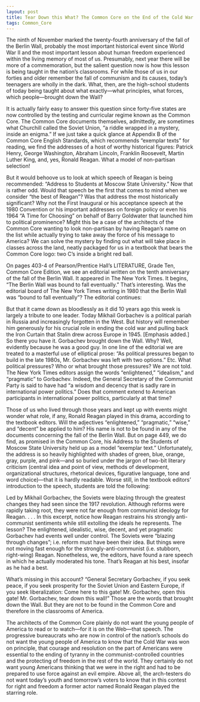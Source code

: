 ```yaml
---
layout: post
title: Tear Down this What? The Common Core on the End of the Cold War
tags: Common_Core
---
```


The ninth of November marked the twenty-fourth anniversary of the fall of the Berlin Wall, probably the most important historical event since World War II and the most important lesson about human freedom experienced within the living memory of most of us. Presumably, next year there will be more of a commemoration, but the salient question now is how this lesson is being taught in the nation’s classrooms. For while those of us in our forties and older remember the fall of communism and its causes, today’s teenagers are wholly in the dark. What, then, are the high-school students of today being taught about what exactly—what principles, what forces, which people—brought down the Wall?

It is actually fairly easy to answer this question since forty-five states are now controlled by the testing and curricular regime known as the Common Core. The Common Core documents themselves, admittedly, are sometimes what Churchill called the Soviet Union, “a riddle wrapped in a mystery, inside an enigma.” If we just take a quick glance at Appendix B of the Common Core English Standards, which recommends “exemplar texts” for reading, we find the addresses of a host of worthy historical figures: Patrick Henry, George Washington, Abraham Lincoln, Franklin Roosevelt, Martin Luther King, and, yes, Ronald Reagan. What a model of non-partisan selection!

But it would behoove us to look at which speech of Reagan is being recommended: “Address to Students at Moscow State University.” Now that is rather odd. Would that speech be the first that comes to mind when we consider “the best of Reagan”? Was that address the most historically significant? Why not the First Inaugural or his acceptance speech at the 1980 Convention or his important addresses on foreign policy or even his 1964 “A Time for Choosing” on behalf of Barry Goldwater that launched him to political prominence? Might this be a case of the architects of the Common Core wanting to look non-partisan by having Reagan’s name on the list while actually trying to take away the force of his message to America? We can solve the mystery by finding out what will take place in classes across the land, neatly packaged for us in a textbook that bears the Common Core logo: two C’s inside a bright red ball.

On pages 403-4 of Pearson/Prentice Hall’s LITERATURE, Grade Ten, Common Core Edition, we see an editorial written on the tenth anniversary of the fall of the Berlin Wall. It appeared in The New York Times. It begins, “The Berlin Wall was bound to fall eventually.” That’s interesting. Was the editorial board of The New York Times writing in 1980 that the Berlin Wall was “bound to fall eventually”? The editorial continues:

But that it came down as bloodlessly as it did 10 years ago this week is largely a tribute to one leader. Today Mikhail Gorbachev is a political pariah in Russia and increasingly forgotten in the West. But history will remember him generously for his crucial role in ending the cold war and pulling back the Iron Curtain that Stalin drew across Europe in 1945. [Emphasis added.]
So there you have it. Gorbachev brought down the Wall. Why? Well, evidently because he was a good guy. In one line of the editorial we are treated to a masterful use of elliptical prose: “As political pressures began to build in the late 1980s, Mr. Gorbachev was left with two options.” Etc. What political pressures? Who or what brought those pressures? We are not told. The New York Times editors assign the words “enlightened,” “idealism,” and “pragmatic” to Gorbachev. Indeed, the General Secretary of the Communist Party is said to have had “a wisdom and decency that is sadly rare in international power politics.” Does that comment extend to American participants in international power politics, particularly at that time?

Those of us who lived through those years and kept up with events might wonder what role, if any, Ronald Reagan played in this drama, according to the textbook editors. Will the adjectives “enlightened,” “pragmatic,” “wise,” and “decent” be applied to him? His name is not to be found in any of the documents concerning the fall of the Berlin Wall. But on page 449, we do find, as promised in the Common Core, his Address to the Students of Moscow State University held up as a model “exemplar text.” Unfortunately, the address is so heavily highlighted with shades of green, blue, orange, gray, purple, and pink—and so buried under the jargon of two-bit literary criticism (central idea and point of view, methods of development, organizational structures, rhetorical devices, figurative language, tone and word choice)—that it is hardly readable. Worse still, in the textbook editors’ introduction to the speech, students are told the following:

Led by Mikhail Gorbachev, the Soviets were blazing through the greatest changes they had seen since the 1917 revolution. Although reforms were rapidly taking root, they were not far enough from communist ideology for Reagan. . . . In this excerpt, notice how Reagan restrains his strongly anti-communist sentiments while still extolling the ideals he represents.
The lesson? The enlightened, idealistic, wise, decent, and yet pragmatic Gorbachev had events well under control. The Soviets were “blazing through changes”; i.e. reform must have been their idea. But things were not moving fast enough for the strongly-anti-communist (i.e. stubborn, right-wing) Reagan. Nonetheless, we, the editors, have found a rare speech in which he actually moderated his tone. That’s Reagan at his best, insofar as he had a best.

What’s missing in this account? “General Secretary Gorbachev, if you seek peace, if you seek prosperity for the Soviet Union and Eastern Europe, if you seek liberalization: Come here to this gate! Mr. Gorbachev, open this gate! Mr. Gorbachev, tear down this wall!” Those are the words that brought down the Wall. But they are not to be found in the Common Core and therefore in the classrooms of America.

The architects of the Common Core plainly do not want the young people of America to read or to watch—for it is on the Web—that speech. The progressive bureaucrats who are now in control of the nation’s schools do not want the young people of America to know that the Cold War was won on principle, that courage and resolution on the part of Americans were essential to the ending of tyranny in the communist-controlled countries and the protecting of freedom in the rest of the world. They certainly do not want young Americans thinking that we were in the right and had to be prepared to use force against an evil empire. Above all, the arch-testers do not want today’s youth and tomorrow’s voters to know that in this contest for right and freedom a former actor named Ronald Reagan played the starring role.